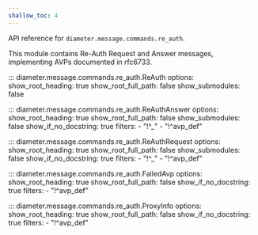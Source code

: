 ```yaml
---
shallow_toc: 4
---
```

API reference for `diameter.message.commands.re_auth`.

This module contains Re-Auth Request and Answer messages, implementing
AVPs documented in rfc6733.

::: diameter.message.commands.re_auth.ReAuth
    options:
      show_root_heading: true
      show_root_full_path: false
      show_submodules: false


::: diameter.message.commands.re_auth.ReAuthAnswer
    options:
      show_root_heading: true
      show_root_full_path: false
      show_submodules: false
      show_if_no_docstring: true
      filters:
        - "!^_"
        - "!^avp_def"


::: diameter.message.commands.re_auth.ReAuthRequest
    options:
      show_root_heading: true
      show_root_full_path: false
      show_submodules: false
      show_if_no_docstring: true
      filters:
        - "!^_"
        - "!^avp_def"


::: diameter.message.commands.re_auth.FailedAvp
    options:
      show_root_heading: true
      show_root_full_path: false
      show_if_no_docstring: true
      filters:
        - "!^avp_def"


::: diameter.message.commands.re_auth.ProxyInfo
    options:
      show_root_heading: true
      show_root_full_path: false
      show_if_no_docstring: true
      filters:
        - "!^avp_def"